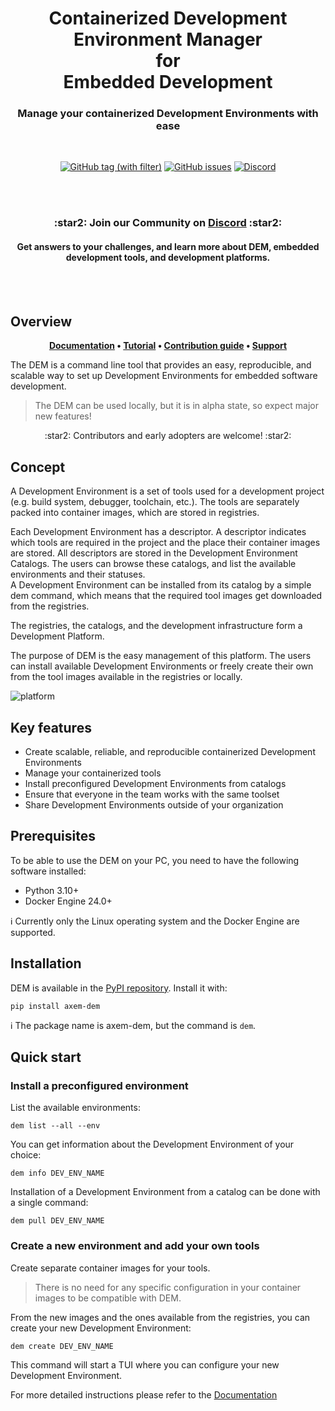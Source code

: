 <h1 align="center">
    Containerized Development Environment Manager <br /> for <br /> Embedded Development
</h1>

<h3 align="center">
Manage your containerized Development Environments with ease
</h3>
<br />

<p align="center">
    <a href="https://github.com/axem-solutions/dem/tags" target="_blank"><img src="https://img.shields.io/github/v/tag/axem-solutions/dem?logo=github&color=79A7B5&link=https%3A%2F%2Fgithub.com%2Faxem-solutions%2Fdem%2Freleases" alt="GitHub tag (with filter)"/></a>
    <a href="https://github.com/axem-solutions/dem/issues" target="_blank"><img src="https://img.shields.io/github/issues/axem-solutions/dem?logo=github&color=2ea087&link=https%3A%2F%2Fgithub.com%2Faxem-solutions%2Fdem%2Fissues" alt="GitHub issues"/></a>
    <a href="https://discord.com/invite/Nv6hSzXruK" target="_blank"><img src="https://img.shields.io/discord/1156270239860920431?logo=discord&color=2C2F33&link=https%3A%2F%2Fdiscord.com%2Finvite%Nv6hSzXruK" alt="Discord"/></a>
</p>

<br />
<br />

<h3 align="center">
:star2: Join our Community on  <a href="https://discord.com/invite/Nv6hSzXruK">Discord</a> :star2:
</h3>

<h4 align="center">
Get answers to your challenges, and learn more about DEM, embedded development tools, and development platforms.
</h4>

<br />
<br />


## Overview

<p align="center">
<strong>
<a href="https://www.axemsolutions.io/dem_doc/index.html">Documentation</a> • <a href="https://www.axemsolutions.io/tutorial/index.html">Tutorial</a> • 
<a href="https://github.com/axem-solutions/.github/blob/4bdc1be72b0a2c97da19408c59d6dd5d1845a469/CONTRIBUTING.md">Contribution guide</a> • 
<a href="https://github.com/axem-solutions/.github/blob/4bdc1be72b0a2c97da19408c59d6dd5d1845a469/SUPPORT.md">Support</a>
</strong>
</p>

The DEM is a command line tool that provides an easy, reproducible, and scalable way to set up 
Development Environments for embedded software development.
> The DEM can be used locally, but it is in alpha state, so expect major new features!

<p align="center">
:star2: Contributors and early adopters are welcome! :star2:
</p>

## Concept
A Development Environment is a set of tools used for a development project (e.g. build system, 
debugger, toolchain, etc.).  The tools are separately packed into container images, which are stored 
in registries.

Each Development Environment has a descriptor. A descriptor indicates which tools are 
required in the project and the place their container images are stored. All descriptors are stored 
in the Development Environment Catalogs. The users can browse these catalogs, and list the available 
environments and their statuses.  
A Development Environment can be installed from its catalog by a simple dem command, which means 
that the required tool images get downloaded from the registries.

The registries, the catalogs, and the development infrastructure form a Development Platform.

The purpose of DEM is the easy management of this platform. The users can install available 
Development Environments or freely create their own from the tool images available in the registries 
or locally.

![platform](docs/wp-content/platform.png)

## Key features

- Create scalable, reliable, and reproducible containerized Development Environments
- Manage your containerized tools
- Install preconfigured Development Environments from catalogs
- Ensure that everyone in the team works with the same toolset
- Share Development Environments outside of your organization

## Prerequisites

To be able to use the DEM on your PC, you need to have the following software installed:

- Python 3.10+
- Docker Engine 24.0+

:information_source: Currently only the Linux operating system and the Docker Engine are supported.

## Installation

DEM is available in the [PyPI repository](https://pypi.org/project/axem-dem/). Install it with:

    pip install axem-dem

:information_source: The package name is axem-dem, but the command is `dem`.

## Quick start

### Install a preconfigured environment

List the available environments:

    dem list --all --env

You can get information about the Development Environment of your choice:

    dem info DEV_ENV_NAME

Installation of a Development Environment from a catalog can be done with a single command:

    dem pull DEV_ENV_NAME

### Create a new environment and add your own tools

Create separate container images for your tools. 
> There is no need for any specific configuration in your container images to be compatible with 
DEM.

From the new images and the ones available from the registries, you can create your new Development 
Environment:

    dem create DEV_ENV_NAME

This command will start a TUI where you can configure your new Development Environment.

For more detailed instructions please refer to the
[Documentation](https://www.axemsolutions.io/dem_doc/index.html)
